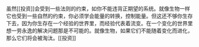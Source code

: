 虽然[[投资]]会受到一些法则的约束，如你不能违背正期望的系统。就像生物一样它也受到一些自然的约束，你必须学会能量的转换，控制能量。但这还不够你生存下去，因为你生存在一个经验的世界里，而经验代表着流变。在一个变化的世界里想一劳永逸的解决问题那是不可能的。就像生物，如果它们不能随着变化而进化，那么它们将会被淘汰。[[投资]]